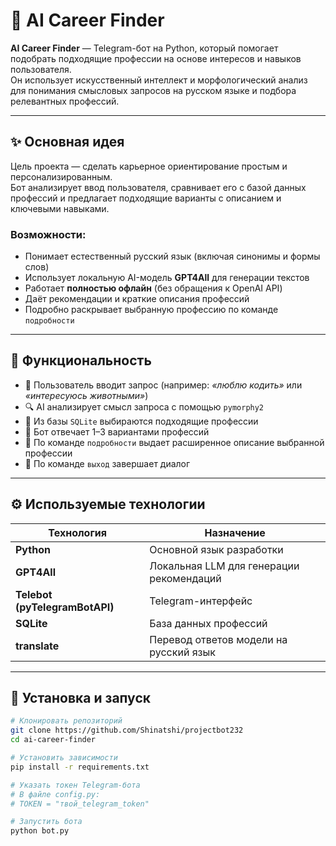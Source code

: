 # 🧭 AI Career Finder

**AI Career Finder** — Telegram-бот на Python, который помогает подобрать подходящие профессии на основе интересов и навыков пользователя.  
Он использует искусственный интеллект и морфологический анализ для понимания смысловых запросов на русском языке и подбора релевантных профессий.

---

## ✨ Основная идея

Цель проекта — сделать карьерное ориентирование простым и персонализированным.  
Бот анализирует ввод пользователя, сравнивает его с базой данных профессий и предлагает подходящие варианты с описанием и ключевыми навыками.

### Возможности:
- Понимает естественный русский язык (включая синонимы и формы слов)  
- Использует локальную AI-модель **GPT4All** для генерации текстов  
- Работает **полностью офлайн** (без обращения к OpenAI API)  
- Даёт рекомендации и краткие описания профессий  
- Подробно раскрывает выбранную профессию по команде `подробности`

---

## 🧠 Функциональность

- 💬 Пользователь вводит запрос (например: _«люблю кодить»_ или _«интересуюсь животными»_)  
- 🔍 AI анализирует смысл запроса с помощью `pymorphy2`  
- 🧾 Из базы `SQLite` выбираются подходящие профессии  
- 🤖 Бот отвечает 1–3 вариантами профессий  
- 📘 По команде `подробности` выдает расширенное описание выбранной профессии  
- 🚪 По команде `выход` завершает диалог

---

## ⚙️ Используемые технологии

| Технология | Назначение |
|-------------|------------|
| **Python** | Основной язык разработки |
| **GPT4All** | Локальная LLM для генерации рекомендаций |
| **Telebot (pyTelegramBotAPI)** | Telegram-интерфейс |
| **SQLite** | База данных профессий |
| **translate** | Перевод ответов модели на русский язык |

---

## 🚀 Установка и запуск

```bash
# Клонировать репозиторий
git clone https://github.com/Shinatshi/projectbot232
cd ai-career-finder

# Установить зависимости
pip install -r requirements.txt

# Указать токен Telegram-бота
# В файле config.py:
# TOKEN = "твой_telegram_token"

# Запустить бота
python bot.py

